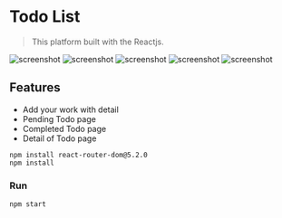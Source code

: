 # Todo List

> This platform built with the Reactjs.

![screenshot](photos/Home.png)
![screenshot](photos/addNew.png)
![screenshot](photos/Pending.png)
![screenshot](photos/Completed.png)
![screenshot](photos/detailTodo.png)

## Features

- Add your work with detail
- Pending Todo page
- Completed Todo page
- Detail of Todo page

```
npm install react-router-dom@5.2.0
npm install

```

### Run

```
npm start
```
